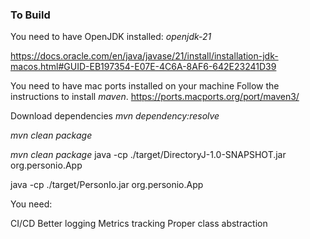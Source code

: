 ### To Build
You need to have OpenJDK installed: _openjdk-21_

https://docs.oracle.com/en/java/javase/21/install/installation-jdk-macos.html#GUID-EB197354-E07E-4C6A-8AF6-642E23241D39

You need to have mac ports installed on your machine
Follow the instructions to install _maven_.
https://ports.macports.org/port/maven3/

Download dependencies
_mvn dependency:resolve_

_mvn clean package_


_mvn clean package_
java -cp ./target/DirectoryJ-1.0-SNAPSHOT.jar org.personio.App

java -cp ./target/PersonIo.jar org.personio.App


You need:

CI/CD
Better logging
Metrics tracking
Proper class abstraction
